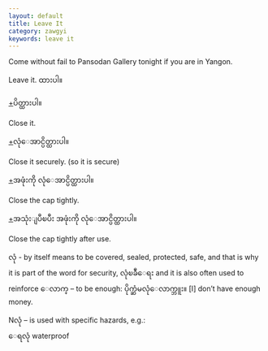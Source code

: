 ```yaml
---
layout: default
title: Leave It
category: zawgyi
keywords: leave it
---
```


<p>Come without fail to Pansodan Gallery tonight if you are in Yangon.</p>

<p>Leave it.<span class='zawgyi'> ထားပါ။</span></p>

<p class='hide-trigger'><a href="#">+</a><span class='zawgyi'>ပိတ္ထားပါ။</span></p>
<p class='hide-this'>Close it.</p>

<p class='hide-trigger'><a href="#">+</a><span class='zawgyi'>လုံေအာင္ပိတ္ထားပါ။</span></p>
<p class='hide-this'>Close it securely. (so it is secure)</p>

<p class='hide-trigger'><a href="#">+</a><span class='zawgyi'>အဖုံးကို လုံေအာင္ပိတ္ထားပါ။</span></p>
<p class='hide-this'>Close the cap tightly.</p>

<p class='hide-trigger'><a href="#">+</a><span class='zawgyi'>အသုံးျပဳၿပီး အဖုံးကို လုံေအာင္ပိတ္ထားပါ။</span></p>
<p class='hide-this'>Close the cap tightly after use.</p>

<p><span class='zawgyi'>လုံ</span> - by itself means to be covered, sealed, protected, safe, and that is why it is part of the word for security, <span class='mm3'>လုံၿခဳံေရး </span> and it is also often used to reinforce <span class='mm3'>ေလာက္</span> – to be enough: <span class='mm3'>ပိုက္ဆံမလုံေလာက္ဘူး။</span> [I] don’t have enough money.</p>
<p>N<span class='zawgyi'>လုံ</span> – is used with specific hazards, e.g.:<br>
<span class='zawgyi'>ေရလုံ </span>waterproof</p>
